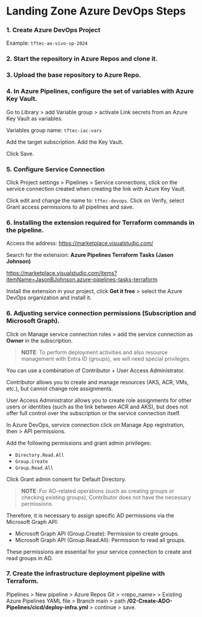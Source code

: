 # Landing Zone Azure DevOps Steps

### 1. Create Azure DevOps Project

Example: `tftec-ao-vivo-sp-2024`

### 2. Start the repository in Azure Repos and clone it.

### 3. Upload the base repository to Azure Repo.

### 4. In Azure Pipelines, configure the set of variables with Azure Key Vault.

Go to Library > add Variable group > activate Link secrets from an Azure Key Vault as variables.

Variables group name: `tftec-iac-vars`

Add the target subscription.
Add the Key Vault.

Click Save.

### 5. Configure Service Connection

Click Project settings > Pipelines > Service connections, click on the service connection created when creating the link with Azure Key Vault.

Click edit and change the name to: `tftec-devops`. Click on Verify, select Grant access permissions to all pipelines and save.

### 6. Installing the extension required for Terraform commands in the pipeline.

Access the address: https://marketplace.visualstudio.com/

Search for the extension: **Azure Pipelines Terraform Tasks (Jason Johnson)**

https://marketplace.visualstudio.com/items?itemName=JasonBJohnson.azure-pipelines-tasks-terraform

Install the extension in your project, click **Get it free** > select the Azure DevOps organization and install it.

### 6. Adjusting service connection permissions (Subscription and Microsoft Graph).

Click on Manage service connection roles > add the service connection as **Owner** in the subscription.

> **NOTE**: To perform deployment activities and also resource management with Entra ID (groups), we will need special privileges.

You can use a combination of Contributor + User Access Administrator.

Contributor allows you to create and manage resources (AKS, ACR, VMs, etc.), but cannot change role assignments.

User Access Administrator allows you to create role assignments for other users or identities (such as the link between ACR and AKS),
but does not offer full control over the subscription or the service connection itself.

In Azure DevOps, service connection click on Manage App registration, then > API permissions.

Add the following permissions and grant admin privileges:

- `Directory.Read.All`
- `Group.Create`
- `Group.Read.All`

Click Grant admin consent for Default Directory.

> **NOTE**: For AD-related operations (such as creating groups or checking existing groups), Contributor does not have the necessary permissions.

Therefore, it is necessary to assign specific AD permissions via the Microsoft Graph API:

- Microsoft Graph API (Group.Create): Permission to create groups.
- Microsoft Graph API (Group.Read.All): Permission to read all groups.

These permissions are essential for your service connection to create and read groups in AD.

### 7. Create the infrastructure deployment pipeline with Terraform.

Pipelines > New pipeline > Azure Repos Git > <repo_name> > Existing Azure Pipelines YAML file > Branch main > path **/02-Create-ADO-Pipelines/cicd/deploy-infra.yml** > continue > save.